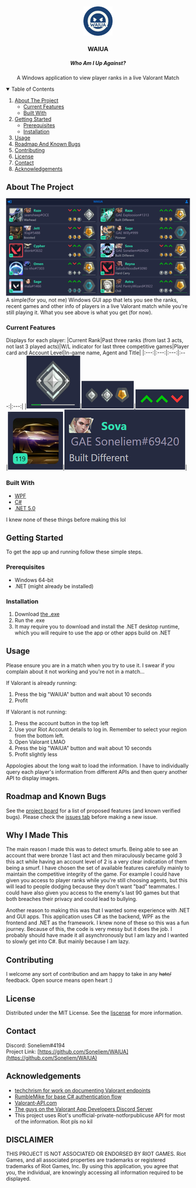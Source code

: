 <p align="center">
<a href="https://github.com/Soneliem/WAIUA">
    <img src="Screenshots/logo.png" alt="Logo" width="80" height="80">
  </a>
</p>
<h3 align="center">WAIUA</h3>
<h5 align="center">Who Am I Up Against?</h5>

  <p align="center">
    A Windows application to view player ranks in a live Valorant Match
    <br />


<details open="open">
  <summary>Table of Contents</summary>
  <ol>
    <li>
      <a href="#about-the-project">About The Project</a>
      <ul>
      <li><a href="#current-features">Current Features</a></li>
      <li><a href="#built-with">Built With</a></li>
      </ul>
    </li>
    <li>
      <a href="#getting-started">Getting Started</a>
      <ul>
        <li><a href="#prerequisites">Prerequisites</a></li>
        <li><a href="#installation">Installation</a></li>
      </ul>
    </li>
    <li><a href="#usage">Usage</a></li>
    <li><a href="#roadmap-and-known-bugs">Roadmap And Known Bugs</a></li>
    <li><a href="#contributing">Contributing</a></li>
    <li><a href="#license">License</a></li>
    <li><a href="#contact">Contact</a></li>
    <li><a href="#acknowledgements">Acknowledgements</a></li>
  </ol>
</details>


## About The Project
![Screenshot](Screenshots/main.png)
A simple(for you, not me) Windows GUI app that lets you see the ranks, recent games and other info of players in a live Valorant match while you're still playing it. What you see above is what you get (for now).

### Current Features
Displays for each player:
|Current Rank|Past three ranks (from last 3 acts, not last 3 played acts)|W/L indicator for last three competitive games|Player card and Account Level|In-game name, Agent and Title|
|:---:|:---:|:---:|:---:|:---:|
|![rank](Screenshots/rank.png)|![rank](Screenshots/pranks.png)|![rank](Screenshots/history.png)|![card](Screenshots/card.png)|![name](Screenshots/name.png)|

### Built With
* [WPF](https://docs.microsoft.com/en-us/dotnet/desktop/wpf/?view=netdesktop-5.0)
* [C#](https://docs.microsoft.com/en-us/dotnet/csharp/)
* [.NET 5.0](https://dotnet.microsoft.com/)

I knew none of these things before making this lol

## Getting Started

To get the app up and running follow these simple steps.

### Prerequisites

* Windows 64-bit
* .NET (might already be installed)

### Installation

1. Download [the .exe](https://github.com/Soneliem/WAIUA/releases/latest/download/WAIUA.exe)
2. Run the .exe
3. It may require you to download and install the .NET desktop runtime, which you will require to use the app or other apps build on .NET

## Usage

Please ensure you are in a match when you try to use it. I swear if you complain about it not working and you're not in a match...

If Valorant is already running:
1. Press the big "WAIUA" button and wait about 10 seconds
2. Profit

If Valorant is not running:
1. Press the account button in the top left
2. Use your Riot Account details to log in. Remember to select your region from the bottom left.
3. Open Valorant LMAO
3. Press the big "WAIUA" button and wait about 10 seconds
4. Profit slightly less

Appologies about the long wait to load the information. I have to individually query each player's information from different APIs and then query another API to display images.

## Roadmap and Known Bugs

See the [project board](https://github.com/Soneliem/WAIUA/projects/1) for a list of proposed features (and known verified bugs). Please check the [issues tab](https://github.com/Soneliem/WAIUA/issues) before making a new issue.

## Why I Made This

The main reason I made this was to detect smurfs. Being able to see an account that were bronze 1 last act and then miraculously became gold 3 this act while having an account level of 2 is a very clear indication of them being a smurf. I have chosen the set of available features carefully mainly to maintain the competitive integrity of the game. For example I could have given you access to player ranks while you're still choosing agents, but this will lead to people dodging because they don't want "bad" teammates. I could have also given you access to the enemy's last 90 games but that both breaches their privacy and could lead to bullying.

Another reason to making this was that I wanted some experience with .NET and GUI apps. This application uses C# as the backend, WPF as the frontend and .NET as the framework. I knew none of these so this was a fun journey. Because of this, the code is very messy but it does the job. I probably should have made it all asynchronously but I am lazy and I wanted to slowly get into C#. But mainly because I am lazy.

## Contributing

I welcome any sort of contribution and am happy to take in any ~~hate/~~ feedback. Open source means open heart :)

## License

Distributed under the MIT License. See the [liscense](https://github.com/Soneliem/WAIUA/blob/master/LICENSE) for more information.

## Contact

Discord: Soneliem#4194  
Project Link: [https://github.com/Soneliem/WAIUA](https://github.com/Soneliem/WAIUA)

## Acknowledgements

* [techchrism for work on documenting Valorant endpoints](https://github.com/techchrism/valorant-api-docs)
* [RumbleMike for base C# authentication flow](https://github.com/RumbleMike/ValorantClientAPI)
* [Valorant-API.com](https://valorant-api.com/)
* [The guys on the Valorant App Developers Discord Server](https://discord.gg/a9yzrw3KAm)
* This project uses Riot's unofficial-private-notforpublicuse API for most of the information. Riot pls no kil

## DISCLAIMER
THIS PROJECT IS NOT ASSOCIATED OR ENDORSED BY RIOT GAMES. Riot Games, and all associated properties are trademarks or registered trademarks of Riot Games, Inc.
By using this application, you agree that you, the individual, are knowingly accessing all information required to be displayed.
